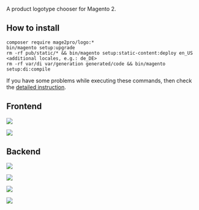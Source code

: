 A product logotype chooser for Magento 2.

## How to install
```
composer require mage2pro/logo:*
bin/magento setup:upgrade
rm -rf pub/static/* && bin/magento setup:static-content:deploy en_US <additional locales, e.g.: de_DE>
rm -rf var/di var/generation generated/code && bin/magento setup:di:compile
```
If you have some problems while executing these commands, then check the [detailed instruction](https://mage2.pro/t/263).

## Frontend

![](https://mage2.pro/uploads/default/original/2X/0/0f549582cdfad0bcc858de55340e3d6044417551.png)

![](https://mage2.pro/uploads/default/original/2X/f/fbe2b2e52c0520ba6fa5d830a53e6d735ff33db2.png)

## Backend

![](https://mage2.pro/uploads/default/original/2X/c/c575f3ea0f3a4a24c330447fa2316f5644806574.png)

![](https://mage2.pro/uploads/default/original/2X/b/b992161a9c1733a0c97622d7fe267657114da75e.png)

![](https://mage2.pro/uploads/default/original/2X/9/97ca2c5f7ef2501f53f417307062d0ca6b646933.png)

![](https://mage2.pro/uploads/default/original/2X/4/49d720d69356dd74a2301c5b9f5bec816701b190.png)

![]()
